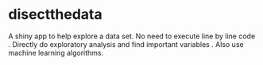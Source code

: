 # disectthedata
A shiny app to help explore a data set. No need to execute line by line code . Directly do exploratory analysis and find important variables . Also use machine learning algorithms.
